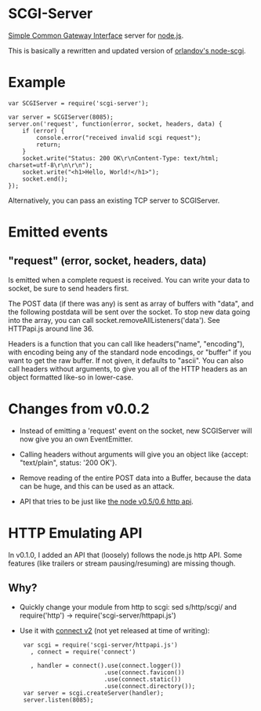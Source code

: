 SCGI-Server
===========

[Simple Common Gateway Interface](http://en.wikipedia.org/wiki/Simple_Common_Gateway_Interface) server for [node.js](http://nodejs.org/).

This is basically a rewritten and updated version of [orlandov's node-scgi](http://github.com/orlandov/node-scgi).

Example
=======

    var SCGIServer = require('scgi-server');
    
    var server = SCGIServer(8085);
    server.on('request', function(error, socket, headers, data) {
        if (error) {
            console.error("received invalid scgi request");
            return;
        }
        socket.write("Status: 200 OK\r\nContent-Type: text/html; charset=utf-8\r\n\r\n");
        socket.write("<h1>Hello, World!</h1>");
        socket.end();
    });

Alternatively, you can pass an existing TCP server to SCGIServer.

Emitted events
==============

"request" (error, socket, headers, data)
----------------------------------------
Is emitted when a complete request is received. You can write your data to socket, be sure to send headers first.

The POST data (if there was any) is sent as array of buffers with "data", and the following postdata will be sent over the socket.
To stop new data going into the array, you can call socket.removeAllListeners('data'). See HTTPapi.js around line 36.

Headers is a function that you can call like headers("name", "encoding"), with encoding being any of the standard node encodings, or "buffer" if you want to get the raw buffer. If not given, it defaults to "ascii".
You can also call headers without arguments, to give you all of the HTTP headers as an object formatted like-so in lower-case.


Changes from v0.0.2
===================

 - Instead of emitting a 'request' event on the socket, new SCGIServer will now give you an own EventEmitter.
 
 - Calling headers without arguments will give you an object like {accept: "text/plain", status: '200 OK'}.

 - Remove reading of the entire POST data into a Buffer, because the data can be huge, and this can be used as an attack.

 - API that tries to be just like [the node v0.5/0.6 http api](http://nodejs.org/docs/v0.5.6/api/http.html).


HTTP Emulating API
==================

In v0.1.0, I added an API that (loosely) follows the node.js http API. Some features (like trailers or stream pausing/resuming) are missing though.

Why?
----

 - Quickly change your module from http to scgi: sed s/http/scgi/ and require('http') -> require('scgi-server/httpapi.js')

 - Use it with [connect v2](https://github.com/senchalabs/connect) (not yet released at time of writing):

        var scgi = require('scgi-server/httpapi.js')
          , connect = require('connect')
        
          , handler = connect().use(connect.logger())
                               .use(connect.favicon())
                               .use(connect.static())
                               .use(connect.directory());
        var server = scgi.createServer(handler);
        server.listen(8085);

